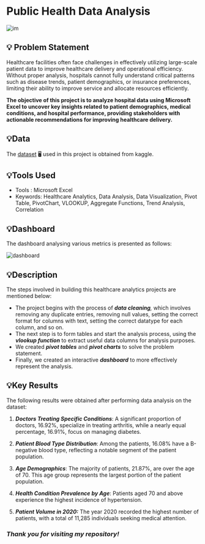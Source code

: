# Public Health Data Analysis

![im](https://github.com/user-attachments/assets/082ebd00-7a2c-44e4-a26e-51d7a6c7e210)

## 💡 Problem Statement
Healthcare facilities often face challenges in effectively utilizing large-scale patient data to improve healthcare delivery and operational efficiency. Without proper analysis, hospitals cannot fully understand critical patterns such as disease trends, patient demographics, or insurance preferences, limiting their ability to improve service and allocate resources efficiently.

**The objective of this project is to analyze hospital data using Microsoft Excel to uncover key insights related to patient demographics, medical conditions, and hospital performance, providing stakeholders with actionable recommendations for improving healthcare delivery.**

## 💡Data 
The [dataset](https://www.kaggle.com/datasets/prasad22/healthcare-dataset) :desktop_computer: used in this project is obtained from kaggle. 

## 💡Tools Used
* Tools : Microsoft Excel
* Keywords: Healthcare Analytics, Data Analysis, Data Visualization, Pivot Table, PivotChart, VLOOKUP, Aggregate Functions, Trend Analysis, Correlation 

## 💡Dashboard 
The dashboard analysing various metrics is presented as follows:

![dashboard](https://github.com/user-attachments/assets/16a1649a-1813-4b26-9b43-d6d7d1c7146a)

## 💡Description 
The steps involved in building this healthcare analytics projects are mentioned below:
* The project begins with the process of _**data cleaning**,_ which involves removing any duplicate entries, removing null values, setting the correct format for columns with text, setting the correct datatype for each column, and so on.
* The next step is to form tables and start the analysis process, using the _**vlookup function**_ to extract useful data columns for analysis purposes.
* We created _**pivot tables**_ and _**pivot charts**_ to solve the problem statement.
* Finally, we created an interactive _**dashboard**_ to more effectively represent the analysis.
 
## 💡Key Results
The following results were obtained after performing data analysis on the dataset:
1. _**Doctors Treating Specific Conditions**_:
A significant proportion of doctors, 16.92%, specialize in treating arthritis, while a nearly equal percentage, 16.91%, focus on managing diabetes.

2. _**Patient Blood Type Distribution**_:
Among the patients, 16.08% have a B-negative blood type, reflecting a notable segment of the patient population.

3. _**Age Demographics**_:
The majority of patients, 21.87%, are over the age of 70. This age group represents the largest portion of the patient population.

4. _**Health Condition Prevalence by Age**_:
Patients aged 70 and above experience the highest incidence of hypertension.

5. _**Patient Volume in 2020:**_
The year 2020 recorded the highest number of patients, with a total of 11,285 individuals seeking medical attention.

### _Thank you for visiting my repository!_
